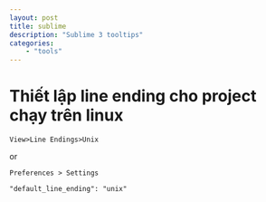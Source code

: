 ```yaml
---
layout: post
title: sublime
description: "Sublime 3 tooltips" 
categories: 
    - "tools"
---
```


# Thiết lập line ending cho project chạy trên linux

```
View>Line Endings>Unix
```

or

```
Preferences > Settings

"default_line_ending": "unix"
```